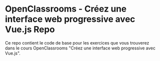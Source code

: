 # OpenClassrooms - Créez une interface web progressive avec Vue.js Repo

Ce repo contient le code de base pour les exercices que vous trouverez dans le cours OpenClassrooms "Créez une interface web progressive avec Vue.js".
